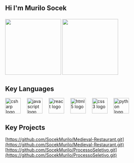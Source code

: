 ## Hi I'm Murilo Socek

###

<div>
  <img height="180em" src="https://github-readme-stats.vercel.app/api?username=SocekMurilo&show_icons=true&theme=merko"/>
  <img height="180em" src="https://github-readme-stats.vercel.app/api/top-langs/?username=SocekMurilo&layout=compact&theme=merko"/>
</div>

###

## Key Languages

<div align="left">
  <img src="https://cdn.jsdelivr.net/gh/devicons/devicon/icons/csharp/csharp-original.svg" height="50" alt="csharp logo"  />
  <img width="12" />
  <img src="https://cdn.jsdelivr.net/gh/devicons/devicon/icons/javascript/javascript-original.svg" height="50" alt="javascript logo"  />
  <img width="12" />
  <img src="https://cdn.jsdelivr.net/gh/devicons/devicon/icons/react/react-original.svg" height="50" alt="react logo"  />
  <img width="12" />
  <img src="https://cdn.jsdelivr.net/gh/devicons/devicon/icons/html5/html5-original.svg" height="50" alt="html5 logo"  />
  <img width="12" />
  <img src="https://cdn.jsdelivr.net/gh/devicons/devicon/icons/css3/css3-original.svg" height="50" alt="css3 logo"  />
  <img width="12" />
  <img src="https://cdn.jsdelivr.net/gh/devicons/devicon/icons/python/python-original.svg" height="50" alt="python logo"  />
</div>

###

## Key Projects

[https://github.com/SocekMurilo/Medieval-Restaurant.git](https://github.com/SocekMurilo/Medieval-Restaurant.git)
<br/>
[https://github.com/SocekMurilo/ProcessoSeletivo.git](https://github.com/SocekMurilo/ProcessoSeletivo.git)
<br/>

###

###

